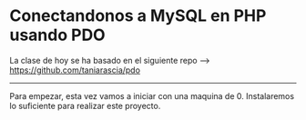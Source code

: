 # Conectandonos a MySQL en PHP usando PDO
La clase de hoy se ha basado en el siguiente repo --> https://github.com/taniarascia/pdo

---
Para empezar, esta vez vamos a iniciar con una maquina de 0. Instalaremos lo suficiente para realizar este proyecto.

